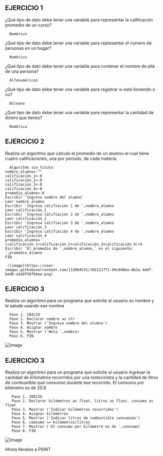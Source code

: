## EJERCICIO 1

¿Qué tipo de dato debe tener una variable para representar la calificación promedio de un
curso?

      Numérico

¿Qué tipo de dato debe tener una variable para representar el número de personas en un
hogar?

      Numérico

¿Qué tipo de dato debe tener una variable para contener el nombre de pila de una persona?

      Alfanuméricas

¿Qué tipo de dato debe tener una variable para registrar si está lloviendo o no?

      Boleano

¿Qué tipo de dato debe tener una variable para representar la cantidad de dinero que
tienes?

      Numérica
      
## EJERCICIO 2

Realiza un algoritmo que calcule el promedio de un alumno el cual tiene cuatro calificaciones, una por periodo, de cada materia.

      Algoritmo sin_titulo
	nombre_alumno<-""
	calificación_1<-0
	calificación_2<-0
	calificación_3<-0
	calificación_4<-0
	promedio_alumno<-0
	Escribir 'Ingresa nombre del alumno'
	Leer nombre_alumno
	Escribir 'Ingresa califiación 1 de ',nombre_alumno
	Leer calificación_1
	Escribir 'Ingresa califiación 2 de ',nombre_alumno
	Leer calificación_2
	Escribir 'Ingresa califiación 3 de ',nombre_alumno
	Leer calificación_3	
	Escribir 'Ingresa califiación 4 de ',nombre_alumno
	Leer calificación_4
	promedio_alumno=(calificación_1+calificación_2+calificación_3+calificación_4)/4
	Escribir 'El promedio de ',nombre_alumno,' es el siguiente: ',promedio_alumno
	FIN	
      
     ![image](https://user-images.githubusercontent.com/113804525/192121771-99c0d6be-0b3a-4ddf-bed0-a2e0f50f84ea.png)

      
## EJERCICIO 3

Realiza un algoritmo para un programa que solicite al usuario su nombre y le salude usando ese nombre

      Paso 1. INICIO
      Paso 2. Declarar nombre as str
      Paso 3. Mostrar ('Ingresa nombre del alumno')
      Paso 4. Asignar nombre
      Paso 5. Mostrar ('Hola ',nombre)
      Paso 6. FIN
      
![image](https://user-images.githubusercontent.com/113804525/192121754-0ca097cf-e881-44ef-bf59-8b011cb1f3b3.png)

## EJERCICIO 3

Realiza un algoritmo para  un programa que solicite al usuario ingresar la cantidad de kilómetros recorridos por una motocicleta y la cantidad de litros de combustible que consumió durante ese recorrido. El consumo por kilómetro es de 20.8

       Paso 1. INICIO
       Paso 2. Declarar kilómetros as float, litros as float, consumo as float
       Paso 3. Mostrar ('Indicar kilómetros recorridos')
       Paso 4. Asignar kilómetros
       Paso 5. Mostrar ('Indicar litros de combustible consumido')
       Paso 6. comsumo == kilómetros/litros
       Paso 7. Mostrar ('El consumo por kilómetro es de ',consumo)
       Paso 8. FIN
   
![image](https://user-images.githubusercontent.com/113804525/192121729-375e4770-c188-4ef4-9b39-26eca2a92e29.png)

Ahora llevalos a PSINT
